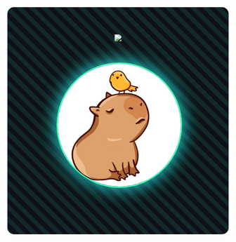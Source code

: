 <div align="center" style="
  margin: 0 auto;
  padding: 1.5rem;
  max-width: 800px;
  font-family: 'Segoe UI', system-ui, sans-serif;
  background: #0d1117;
  border-radius: 15px;
  position: relative;
  overflow: hidden;
">

  <!-- Анимированные динамические линии фона -->
  <div style="
    position: absolute;
    top: 0;
    left: 0;
    width: 100%;
    height: 100%;
    background: repeating-linear-gradient(
      45deg,
      rgba(69,255,184,0.1) 0px,
      rgba(69,255,184,0.1) 10px,
      transparent 10px,
      transparent 20px
    );
    z-index: 0;
  "></div>

  <!-- Анимированный заголовок с оптимизированным контентом -->
  <h1 style="position: relative; z-index: 2; margin: 1.5rem 0 2.5rem 0; text-shadow: 0 0 15px #45ffb8aa">
    <img src="https://readme-typing-svg.demolab.com?width=100%25&lines=🚀+Fedorov.sFF;💻+Full-Stack+Developer;🔥+Python+Pro;🛠️+DevOps+Engineer;🦄+Open+Source&color=45ffb8&center=true&size=26&font=Space+Mono">
  </h1>

  <!-- Аватар с 3D-эффектом и ховером -->
  <div style="
    position: relative;
    z-index: 2;
    width: 280px;
    height: 280px;
    margin: 0 auto 2.5rem auto;
    border-radius: 50%;
    transition: transform 0.3s;
    cursor: pointer;
    " 
    onmouseover="this.style.transform='rotateY(10deg) scale(1.05)';"
    onmouseout="this.style.transform='none'"
  >
    <div style="
      position: relative;
      width: 100%;
      height: 100%;
      border-radius: 50%;
      overflow: hidden;
      border: 3px solid #45ffb8;
      box-shadow: 0 0 40px #22f7f7;
    ">
      <img 
        src="https://raw.githubusercontent.com/Nemets87/Nemets87/main/photo_2025-02-12_08-53-12.jpg"
        alt="Avatar"
        style="
          width: 100%;
          height: 100%;
          object-fit: cover;
          transition: transform 0.3s;
        ">
    </div>
  </div>

  <!-- Бейджи с анимированными переходами -->
  <div style="
    position: relative;
    z-index: 2;
    display: flex;
    flex-wrap: wrap;
    gap: 1rem;
    justify-content: center;
    margin: 2rem 0 3rem 0;
  ">
    <a href="https://www.bonustime.ru/" 
       style="transition: all 0.3s;"
       onmouseover="this.style.transform='translateY(-5px)'; this.style.filter='brightness(1.2)';"
       onmouseout="this.style.transform='none'; this.style.filter='none'">
      <img src="https://img.s
 ... (HTML and content truncated for brevity)

(css truncated. use:

.  
  
  
. ͬ 
 
. 

.

.  .  ͩ. . 

. .   ̄. 

. . 

. . 

. . .

.  ͕. 

 . ˯. 

. . . .  ˾. . . .  ͤ. . . .  ˂. . 

. . 

 ˽. .  ˳.  ͑. . 

.   ̄. . 

.  ˳. .   ̄. 

.   ̄. 

. . ˯. . . 

.  ̄. 

. 

. 

. . 

 . ̄.

.

  .

.
 .

.

 .  ͂. .

. 

.
. ͮ. ͬ. . . .   ͤ. 

. . . 

. . . ˍ. 

 . 

.

. 

 .  ̄. 

. 

.

. 

. ̓. 

 .  . .  ͌. . . .  ͤ. . 

. . . .  ˂. . 

. 

.   ̄. . . .

 . .

 .

:---------------
. 

    
.

. .

  . . 

.


.  .̠. 

. 

.

. . . . 

, 
</div>
